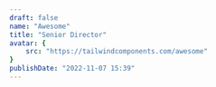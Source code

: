 ```yaml
---
draft: false
name: "Awesome"
title: "Senior Director"
avatar: {
    src: "https://tailwindcomponents.com/awesome"
}
publishDate: "2022-11-07 15:39"
---
```

